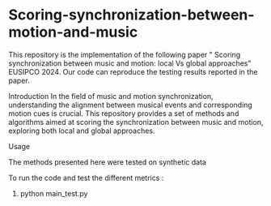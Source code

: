 # Scoring-synchronization-between-motion-and-music
This repository is the implementation of the following paper " Scoring synchronization between music and motion: local Vs global approaches" EUSIPCO 2024. Our code can reproduce the testing results reported in the paper.  

Introduction
In the field of music and motion synchronization, understanding the alignment between musical events and corresponding motion cues is crucial. This repository provides a set of methods and algorithms aimed at scoring the synchronization between music and motion, exploring both local and global approaches.

Usage

The methods presented here were tested on synthetic data 
    
To run the code and test the different metrics : 
    
1. python main_test.py 




